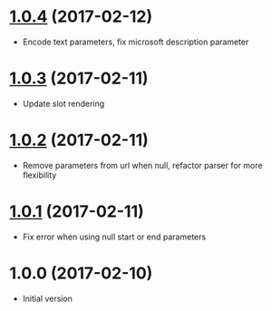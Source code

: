 <a name="1.0.4"></a>
# [1.0.4](https://github.com/nicolasbeauvais/vue-social-sharing/compare/1.0.3...1.0.4) (2017-02-12)
- Encode text parameters, fix microsoft description parameter

<a name="1.0.3"></a>
# [1.0.3](https://github.com/nicolasbeauvais/vue-social-sharing/compare/1.0.2...1.0.3) (2017-02-11)
- Update slot rendering

<a name="1.0.2"></a>
# [1.0.2](https://github.com/nicolasbeauvais/vue-social-sharing/compare/1.0.1...1.0.2) (2017-02-11)
- Remove parameters from url when null, refactor parser for more flexibility

<a name="1.0.1"></a>
# [1.0.1](https://github.com/nicolasbeauvais/vue-social-sharing/compare/1.0.0...1.0.1) (2017-02-11)
- Fix error when using null start or end parameters

<a name="1.0.0"></a>
# 1.0.0 (2017-02-10)
- Initial version
